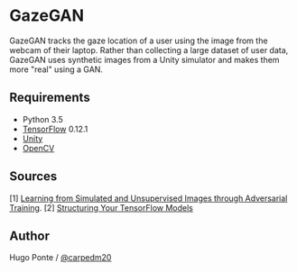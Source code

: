 # GazeGAN

GazeGAN tracks the gaze location of a user using the image from the webcam of their laptop.
Rather than collecting a large dataset of user data, GazeGAN uses synthetic images from a Unity
simulator and makes them more "real" using a GAN.  

## Requirements

- Python 3.5
- [TensorFlow](https://www.tensorflow.org/) 0.12.1
- [Unity](blank)
- [OpenCV](blank)

## Sources

[1] [Learning from Simulated and Unsupervised Images through Adversarial Training](https://arxiv.org/abs/1612.07828).
[2] [Structuring Your TensorFlow Models](https://danijar.com/structuring-your-tensorflow-models/)

## Author

Hugo Ponte / [@carpedm20](http://carpedm20.github.io)
